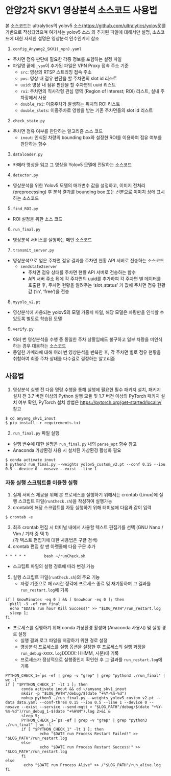 # 안양2차 SKV1 영상분석 소스코드 사용법
본 소스코드는 ultralytics의 yolov5 소스(https://github.com/ultralytics/yolov5)를 기반으로 작성되었으며 
여기서는 yolov5 소스 외 추가된 파일에 대해서만 설명, 소스코드에 대한 자세한 설명은 영상분석 인수인계서 참조
1. `config_Anyang2_SKV1(_vpn).yaml`
- 주차면 점유 판단에 필요한 각종 정보를 포함하는 설정 파일
- 파일명 끝에 `_vpn`이 추가된 파일은 VPN Proxy 접속 주소 기준
  - `src`: 영상의 RTSP 스트리밍 접속 주소
  - `pos`: 영상 내 점유 판단을 할 주차면의 slot id 리스트
  - `uuid`: 영상 내 점유 판단을 할 주차면의 uuid 리스트
  - `roi`: 주차면의 직사각형 관심 영역 (Region of Interest; ROI) 리스트, 실내 주차장에서 사용
  - `double_roi`: 이중주차가 발생하는 위치의 ROI 리스트
  - `double_slots`: 이중주차로 영향을 받는 기존 주차면들의 slot id 리스트
2. `check_state.py`
- 주차면 점유 여부를 판단하는 알고리즘 소스 코드
  - `inout`: 인식된 차량의 bounding box와 설정한 ROI를 이용하여 점유 여부를 판단하는 함수
3. `dataloader.py`
- 카메라 영상을 읽고 그 영상을 Yolov5 모델에 전달하는 소스코드
4. `detector.py`
- 영상분석을 위한 Yolov5 모델의 매개변수 값을 설정하고, 
이미지 전처리 (preprocessing) 후 분석 결과를 bounding box 또는 선분으로 이미지 상에 표시하는 소스코드
5. `find_ROI.py`
- ROI 설정을 위한 소스 코드
6. `run_final.py`
- 영상분석 서비스를 실행하는 메인 소스코드
7. `transmit_server.py`
- 영상분석으로 얻은 주차면 점유 결과를 주차면 현황 API 서버로 전송하는 소스코드
  - `sendstate2server`
    - 주차면 점유 상태를 주차면 현황 API 서버로 전송하는 함수
    - API 서버 주소 뒤에 각 주차면의 uuid를 추가하여 각 주차면 별 데이터를 호출한 후, 
    주차면 현황을 알려주는 ‘slot_status’ 키 값에 주차면 점유 현황 값 (‘in’, ‘free’)을 전송
8. `myyolo_v2.pt`
- 영상분석에 사용되는 yolov5의 모델 가중치 파일, 해당 모델은 차량만을 인식할 수 있도록 별도로 학습된 모델
9. `verify.py`
- 여러 번 영상분석을 수행 중 동일한 주차 상황임에도 불구하고 일부 차량을 미인식하는 경우 대응하는 소스코드
- 동일한 카메라에 대해 여러 번 영상분석을 반복한 후, 각 주차면 별로 점유 현황을 취합하여 최종 주차 상태를 다수결로 결정하는 알고리즘

## 사용법
1. 영상분석 실행 전 다음 명령 수행을 통해 실행에 필요한 필수 패키지 설치, 
패키지 설치 전 3.7 버전 이상의 Python 실행 모듈 및 1.7 버전 이상의 PyTorch 패키지 설치 여부 확인, 
PyTorch 설치 방법은 https://pytorch.org/get-started/locally/ 참고
```
$ cd anyang_skv1_inout
$ pip install -r requirements.txt
```
2. `run_final.py` 파일 실행
- 실행 변수에 대한 설명은 `run_final.py` 내의 `parse_opt` 함수 참고
- Anaconda 가상환경 사용 시 설치된 가상환경 활성화 필요
```
$ conda activate inout
$ python3 run_final.py --weights yolov5_custom_v2.pt --conf 0.15 --iou 0.5 --device 0 --nosave --exist --line 1
```
### 자동 실행 스크립트를 이용한 실행
1. 실제 서비스 제공을 위해 본 프로세스를 실행하기 위해서는 crontab (Linux)에 실행 스크립트 파일(`runCheck.sh`)을 작성하여 실행가능
2. crontab에 해당 스크립트를 자동 실행하기 위해 터미널에 다음과 같이 입력
```
$ crontab -e
```
3. 최초 crontab 편집 시 터미널 내에서 사용할 텍스트 편집기를 선택 (GNU Nano / Vim / 기타 중 택 1)\
(각 텍스트 편집기에 대한 사용법은 구글 검색)
4. crontab 편집 창 맨 아랫줄에 다음 구문 추가
```
* * * * *        bash ~/runCheck.sh
```
- 스크립트 파일의 실행 경로에 따라 변경 가능
5. 실행 스크립트 파일(`runCheck.sh`)의 주요 기능
   - 자정 기준으로 매 n시간 정각에 프로세스 종료 및 재기동하며 그 결과를 `run_restart.log`에 기록
```
if [ $nowMinutes -eq 0 ] && [ $nowHour -eq 0 ]; then
  pkill -9 -ef run_final
  echo "$DATE run hour Kill Success!" >> "$LOG_PATH"/run_restart.log
  sleep 1;
fi
```
- 프로세스를 실행하기 위해 conda 가상환경 활성화 (Anaconda 사용시) 및 실행 경로 설정
  - 실행 결과 로그 파일을 저장하기 위한 경로 설정
  - 영상분석 프로세스를 실행 옵션을 설정한 후 프로세스의 실행 과정을 `run_debug-XXXX.log`(XXXX: HHMM, 시분)에 기록
  - 프로세스가 정상적으로 실행중인지 확인한 후 그 결과를 `run_restart.log`에 기록
```
PYTHON_CHECK_1=`ps -ef | grep -v "grep" | grep "python3 ./run_final" | wc -l`
if [ "$PYTHON_CHECK_1" -lt 1 ]; then
       conda activate inout && cd ~/anyang_skv1_inout
       mkdir -p "$LOG_PATH"/debug/$(date "+%Y-%m-%d")
       nohup python3 ./run_final.py --weights yolov5_custom_v2.pt --data data.yaml --conf-thres 0.15 --iou 0.5 --line 1 --device 0 --nosave --exist --service --send-mqtt > "$LOG_PATH"/debug/$(date "+%Y-%m-%d")/run_debug_1-$(date "+%H%M").log 2>&1 &
       sleep 5;
       PYTHON_CHECK_1=`ps -ef | grep -v "grep" | grep "python3 ./run_final" | wc -l`
       if [ "$PYTHON_CHECK_1" -lt 1 ]; then
               echo "$DATE run Process Restart Failed!" >> "$LOG_PATH"/run_restart.log
       else
               echo "$DATE run Process Restart Success!" >> "$LOG_PATH"/run_restart.log
       fi
else
        echo "$DATE run Process Alive" >> /"$LOG_PATH"/run_alive.log
fi
```